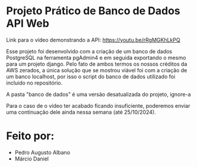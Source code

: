 # Projeto Prático de Banco de Dados API Web

Link para o vídeo demonstrando a API: https://youtu.be/rRgMGKhLkPQ

Esse projeto foi desenvolvido com a criação de um banco de dados PostgreSQL na ferramenta pgAdmin4 e em seguida exportando o mesmo para um projeto django.
Pelo fato de ambos termos os nossos créditos da AWS zerados, a única solução que se mostrou viável foi com a criação de um banco localhost, por isso o 
script do banco de dados utilizado foi incluido no repositório.

A pasta "banco de dados" é uma versão desatualizada do projeto, ignore-a

Para o caso de o vídeo ter acabado ficando insuficiente, poderemos enviar uma continuação dele ainda nessa semana (até 25/10/2024).

# Feito por: 

- Pedro Augusto Albano
- Márcio Daniel
           
